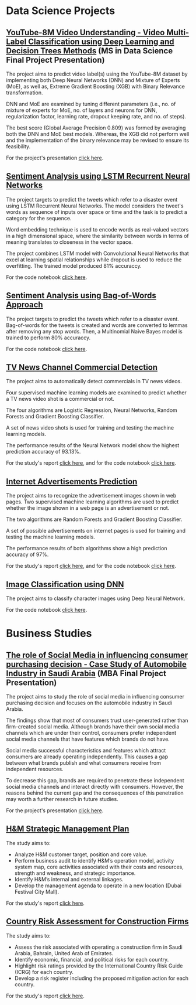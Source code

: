 # Data Science Projects
## [YouTube-8M Video Understanding - Video Multi-Label Classification using Deep Learning and Decision Trees Methods](https://github.com/ehabmohamed/projects/blob/master/MSDS/Data%20Science%20-%20Final%20Project%20Presentation.pdf) (MS in Data Science Final Project Presentation)
The project aims to predict video label(s) using the YouTube-8M dataset by implementing both Deep Neural Networks (DNN) and Mixture of Experts (MoE), as well as, Extreme Gradient Boosting (XGB) with Binary Relevance transformation.

DNN and MoE are examined by tuning different parameters (i.e., no. of mixture of experts for MoE, no. of layers and neurons for DNN, regularization factor, learning rate, dropout keeping rate, and no. of steps).

The best score (Global Average Precision 0.809) was formed by averaging both the DNN and MoE best models. Whereas, the XGB did not perform well and the implementation of the binary relevance may be revised to ensure its feasibility.

For the project's presentation [click here](https://github.com/ehabmohamed/projects/blob/master/MSDS/Data%20Science%20-%20Final%20Project%20Presentation.pdf).

## [Sentiment Analysis using LSTM Recurrent Neural Networks](https://github.com/ehabmohamed/projects/blob/master/SentimentAnalysis/SentimentAnalysisDNN.ipynb)

The project targets to predict the tweets which refer to a disaster event using LSTM Recurrent Neural Networks. The model considers the tweet's words as sequence of inputs over space or time and the task is to predict a category for the sequence.

Word embedding technique is used to encode words as real-valued vectors in a high dimensional space, where the similarity between words in terms of meaning translates to closeness in the vector space.

The project combines LSTM model with Convolutional Neural Networks that excel at learning spatial relationships while dropout is used to reduce the overfitting. The trained model produced 81% accuraccy.

For the code notebook [click here](https://github.com/ehabmohamed/projects/blob/master/SentimentAnalysis/SentimentAnalysisDNN.ipynb).

## [Sentiment Analysis using Bag-of-Words Approach](https://github.com/ehabmohamed/projects/blob/master/SentimentAnalysis/SentimentAnalysis.ipynb)

The project targets to predict the tweets which refer to a disaster event. Bag-of-words for the tweets is created and words are converted to lemmas after removing any stop words. Then, a Multinomial Naive Bayes model is trained to perform 80% accuraccy.

For the code notebook [click here](https://github.com/ehabmohamed/projects/blob/master/SentimentAnalysis/SentimentAnalysis.ipynb).

## [TV News Channel Commercial Detection](https://github.com/ehabmohamed/projects/blob/master/TVCommercialDetector/TVCommercialDetector.ipynb)
The project aims to automatically detect commercials in TV news videos.

Four supervised machine learning models are examined to predict whether a TV news video shot is a commercial or not. 

The four algorithms are Logistic Regression, Neural Networks, Random Forests and Gradient Boosting Classifier.

A set of news video shots is used for training and testing the machine learning models.

The performance results of the Neural Network model show the highest prediction accuracy of 93.13%.

For the study's report [click here](https://github.com/ehabmohamed/projects/blob/master/TVCommercialDetector/TVCommercialDetectorReport.pdf), and for the code notebook [click here](https://github.com/ehabmohamed/projects/blob/master/TVCommercialDetector/TVCommercialDetector.ipynb).

## [Internet Advertisements Prediction](https://github.com/ehabmohamed/projects/blob/master/InternetAdsPredictor/InternetAdsPredictor.ipynb)
The project aims to recognize the advertisement images shown in web pages. Two supervised machine learning algorithms are used to predict whether the image shown in a web page is an advertisement or not.

The two algorithms are Random Forests and Gradient Boosting Classifier.

A set of possible advertisements on internet pages is used for training and testing the machine learning models.

The performance results of both algorithms show a high prediction accuracy of 97%.

For the study's report [click here](https://github.com/ehabmohamed/projects/blob/master/InternetAdsPredictor/InternetAdsPredictorReport.pdf), and for the code notebook [click here](https://github.com/ehabmohamed/projects/blob/master/InternetAdsPredictor/InternetAdsPredictor.ipynb).

## [Image Classification using DNN](https://github.com/ehabmohamed/projects/blob/master/ImageClassifier/ImageClassifier.ipynb)

The project aims to classify character images using Deep Neural Network.

For the code notebook [click here](https://github.com/ehabmohamed/projects/blob/master/ImageClassifier/ImageClassifier.ipynb).

# Business Studies
## [The role of Social Media in influencing consumer purchasing decision - Case Study of Automobile Industry in Saudi Arabia](https://github.com/ehabmohamed/projects/blob/master/MBA/MBA%20-%20Final%20Presentation.pdf) (MBA Final Project Presentation)
The project aims to study the role of social media in influencing consumer purchasing decision and focuses on the automobile industry in Saudi Arabia.

The findings show that most of consumers trust user-generated rather than firm-created social media. Although brands have their own social media channels which are under their control, consumers prefer independent social media channels that have features which brands do not have.

Social media successful characteristics and features which attract consumers are already operating independently. This causes a gap between what brands publish and what consumers receive from independent resources.

To decrease this gap, brands are required to penetrate these independent social media channels and interact directly with consumers. However, the reasons behind the current gap and the consequences of this penetration may worth a further research in future studies.

For the project's presentation [click here](https://github.com/ehabmohamed/projects/blob/master/MBA/MBA%20-%20Final%20Presentation.pdf).

## [H&M Strategic Management Plan](https://github.com/ehabmohamed/projects/blob/master/MBA/H%26M%20Strategic%20Management%20Plan.pdf)
The study aims to:
- Analyze H&M customer target, position and core value. 
- Perform business audit to identify H&M’s operation model, activity system map, core activities associated with their costs and resources, strength and weakness, and strategic importance.
- Identify H&M’s internal and external linkages.
- Develop the management agenda to operate in a new location (Dubai Festival City Mall).

For the study's report [click here](https://github.com/ehabmohamed/projects/blob/master/MBA/H%26M%20Strategic%20Management%20Plan.pdf).

## [Country Risk Assessment for Construction Firms](https://github.com/ehabmohamed/projects/blob/master/MBA/Country%20Risk%20Assessment.pdf)
The study aims to:
- Assess the risk associated with operating a construction firm in Saudi Arabia, Bahrain, United Arab of Emirates. 
- Identify economic, financial, and political risks for each country.
-	Highlight risk ratings provided by the International Country Risk Guide (ICRG) for each country.
-	Develop a risk register including the proposed mitigation action for each country.

For the study's report [click here](https://github.com/ehabmohamed/projects/blob/master/MBA/Country%20Risk%20Assessment.pdf).
